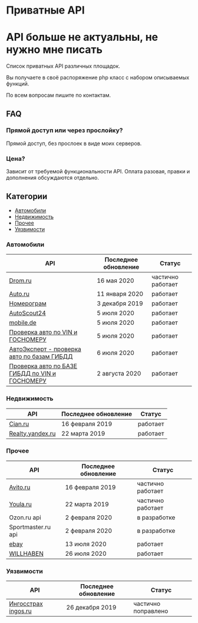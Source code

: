 # Приватные API
# API больше не актуальны, не нужно мне писать

Список приватных API различных площадок.

Вы получаете в своё распоряжение php класс с набором описываемых функций.

По всем вопросам пишите по контактам. 

## FAQ

### Прямой доступ или через прослойку?
Прямой доступ, без прослоек в виде моих серверов.

### Цена?
Зависит от требуемой функциональности API. Оплата разовая, правки и дополнения обсуждаются отдельно.

## Категории

- [Автомобили](#Автомобили)
- [Недвижимость](#Недвижимость)
- [Прочее](#Прочее)
- [Уязвимости](#Уязвимости)



### Автомобили
API | Последнее обновление | Статус 
|---|---|---|
| [Drom.ru](drom.md)           | 16 мая 2020 | частично работает|
| [Auto.ru](auto.ru.md)         | 11 января 2020 | работает    |
| [Номерограм](nomerogram.md)   | 3 декабря 2019  | работает    |
| [AutoScout24](https://www.autoscout24.com) | 5 июля 2020 | работает |
| [mobile.de](https://www.mobile.de) | 5 июля 2020 | работает |
| [Проверка авто по VIN и ГОСНОМЕРУ](https://play.google.com/store/apps/details?id=ru.likemobile.basegibdd) | 5 июля 2020 | работает |
| [АвтоЭксперт - проверка авто по базам ГИБДД](https://play.google.com/store/apps/details?id=ru.likemobile.checkauto) | 6 июля 2020 | работает |
| [Проверка авто по БАЗЕ ГИБДД по VIN и ГОСНОМЕРУ](https://play.google.com/store/apps/details?id=ru.bloodsoft.gibddchecker) | 2 августа 2020 | работает |

### Недвижимость
API | Последнее обновление | Статус 
|---|---|---|
| [Cian.ru](cian.md)                   | 16 февраля 2019 | работает|
| [Realty.yandex.ru](realty.yandex.md) | 22 марта 2019   | работает|


### Прочее
API | Последнее обновление | Статус 
|---|---|---|
| [Avito.ru](avito.md) | 16 февраля 2019 | частично работает|
| [Youla.ru](youla.md) | 22 марта 2019   | частично работает|
| Ozon.ru api | 2 февраля 2020 | в разработке|
| Sportmaster.ru api | 2 февраля 2020 | в разработке|
| [ebay](https://www.ebay-kleinanzeigen.de) | 13 июля 2020 | работает |
| [WILLHABEN](https://www.willhaben.at) | 26 июля 2020 | работает |


### Уязвимости
API | Последнее обновление | Статус 
|---|---|---|
| [Ингосстрах ingos.ru](ingomobile_vulnerabilities.md) | 26 декабря 2019   | частично поправлено |
